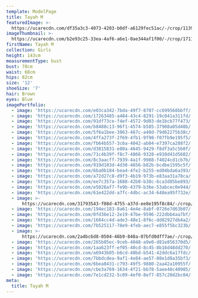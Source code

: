 ```yaml
---
template: ModelPage
title: Tayah M
featuredImage: >-
  https://ucarecdn.com/df35a3c3-4073-4203-b0df-a6129fec51ac/-/crop/1139x382/27,0/-/preview/
imageThumbnail: >-
  https://ucarecdn.com/b2e93c25-33ea-4af6-a6e1-0ae344af1f00/-/crop/1711x1909/0,0/-/preview/
firstName: Tayah M
collection: Girls
height: 143cm
measurementType: bust
bust: 78cm
waist: 68cm
hips: 82cm
size: '12'
shoeSize: '7'
hair: Brown
eyes: Blue
imagePortfolio:
  - image: 'https://ucarecdn.com/e03ca342-7bda-49f7-8707-cc699568bbff/'
  - image: 'https://ucarecdn.com/17263485-a484-43c4-8291-19c041a311fd/'
  - image: 'https://ucarecdn.com/91df73ce-f4ef-4572-9d03-de1bcb77f473/'
  - image: 'https://ucarecdn.com/b8488c13-96f1-4574-b585-37908a05d40b/'
  - image: 'https://ucarecdn.com/5f6a1bee-3863-467c-a40d-79d62275b38c/'
  - image: 'https://ucarecdn.com/4ffa273f-2f69-4fb1-9f98-f07fb9e195f5/'
  - image: 'https://ucarecdn.com/fb64b557-3c6a-4042-ab04-e7397ca288f2/'
  - image: 'https://ucarecdn.com/d3815831-e80a-4645-9429-f8df3a5c5b0f/'
  - image: 'https://ucarecdn.com/71c4b39f-f8c7-4866-9328-e910d41d5602/'
  - image: 'https://ucarecdn.com/8c3aacff-7939-4a1f-9988-f4024cd1cb7b/'
  - image: 'https://ucarecdn.com/919d103d-4d30-4656-b82b-bcdbe1595c5f/'
  - image: 'https://ucarecdn.com/6ba0b184-bea4-4fe2-b255-ed04bda6a393/'
  - image: 'https://ucarecdn.com/a72d27c8-d9f3-4b19-973b-e83aa31a78ca/'
  - image: 'https://ucarecdn.com/ee7c357a-1688-42b0-b38c-6ca3d85be893/'
  - image: 'https://ucarecdn.com/e5026af7-fe9b-4379-b3be-53abcec0e944/'
  - image: 'https://ucarecdn.com/61e422dd-a7fc-4dbc-ac34-648ea95f732e/'
  - image: >-
      https://ucarecdn.com/31793543-f08d-4755-a37d-ee8e195f8c84/-/crop/1632x2260/0,0/-/preview/
  - image: 'https://ucarecdn.com/194ec183-8a61-4e4e-8abf-0726e7d63b07/'
  - image: 'https://ucarecdn.com/0fd36e12-2e19-47be-9596-222dbb4aa7bf/'
  - image: 'https://ucarecdn.com/1684cc4d-ade3-48e1-8f6c-dd82927db4a2/'
  - image: 'https://ucarecdn.com/7b525117-78e9-4feb-aec7-e855f5bc323b/'
  - image: >-
      https://ucarecdn.com/2a4bc6d8-0504-46b9-848a-07bfd0dff7ae/-/crop/1633x2260/0,0/-/preview/
  - image: 'https://ucarecdn.com/265b05ec-9ceb-4048-a9e0-d81e856370d5/'
  - image: 'https://ucarecdn.com/1aa623ff-ef05-40cd-8c45-8b16d48dd270/'
  - image: 'https://ucarecdn.com/a6943b05-b6cd-40bd-b541-42ddc6a17fdc/'
  - image: 'https://ucarecdn.com/7bbdcdea-9af1-4e84-ae57-80e1d8a35bf3/'
  - image: 'https://ucarecdn.com/6bea8431-c793-49f5-9880-2aa42a10955f/'
  - image: 'https://ucarecdn.com/cbe3a769-1634-4f21-bb78-5aee48c40985/'
  - image: 'https://ucarecdn.com/7e1cd232-5c09-4ef0-8ef7-857c20d2bc04/'
meta:
  title: Tayah M
---
```


